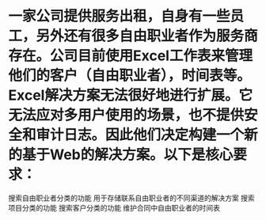 # 一家公司提供服务出租，自身有一些员工，另外还有很多自由职业者作为服务商存在。公司目前使用Excel工作表来管理他们的客户（自由职业者），时间表等。Excel解决方案无法很好地进行扩展。它无法应对多用户使用的场景，也不提供安全和审计日志。因此他们决定构建一个新的基于Web的解决方案。以下是核心要求：

搜索自由职业者分类的功能
用于存储联系自由职业者的不同渠道的解决方案
搜索项目分类的功能
搜索客户分类的功能
维护合同中自由职业者的时间表
